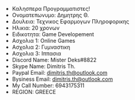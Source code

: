 - Καλησπερα Προγραμματιστες!
- Ονοματεπωνυμο: Δημητρης Θ.
- Δουλεια: Τεχνικος Εφαρμογων Πληροφορικης
- Ηλικια: 20 χρονων
- Ειδικοτητα: Game Developement
- Ασχολια 1: Online Games
- Ασχολια 2: Γυμναστικη
- Ασχολια 3: Ιππασια
- Discord Name: Mister Deks#8822
- Skype Name: Dimitris Th.
- Paypal Email: dimitris.th@outlook.com
- Bysiness Email: dimitris.th@outlook.com
- My Call Number: 6943175311
- REGION: GREECE

<!---
Dimitris Th.#4144 is a ✨ special ✨ repository because its `README.md` (this file) appears on your GitHub profile.
You can click the Preview link to take a look at your changes.
--->
